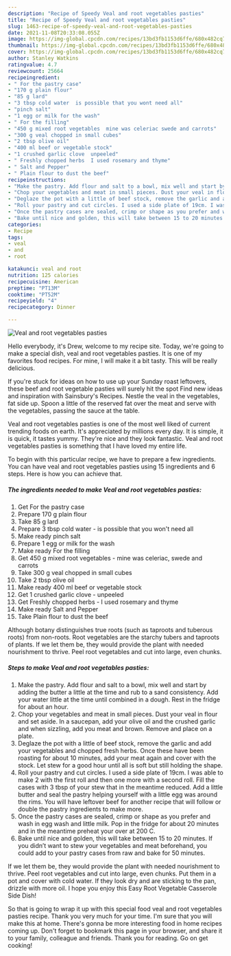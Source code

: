 ```yaml
---
description: "Recipe of Speedy Veal and root vegetables pasties"
title: "Recipe of Speedy Veal and root vegetables pasties"
slug: 1463-recipe-of-speedy-veal-and-root-vegetables-pasties
date: 2021-11-08T20:33:08.055Z
image: https://img-global.cpcdn.com/recipes/13bd3fb1153d6ffe/680x482cq70/veal-and-root-vegetables-pasties-recipe-main-photo.jpg
thumbnail: https://img-global.cpcdn.com/recipes/13bd3fb1153d6ffe/680x482cq70/veal-and-root-vegetables-pasties-recipe-main-photo.jpg
cover: https://img-global.cpcdn.com/recipes/13bd3fb1153d6ffe/680x482cq70/veal-and-root-vegetables-pasties-recipe-main-photo.jpg
author: Stanley Watkins
ratingvalue: 4.7
reviewcount: 25664
recipeingredient:
- " For the pastry case"
- "170 g plain flour"
- "85 g lard"
- "3 tbsp cold water  is possible that you wont need all"
- "pinch salt"
- "1 egg or milk for the wash"
- " For the filling"
- "450 g mixed root vegetables  mine was celeriac swede and carrots"
- "300 g veal chopped in small cubes"
- "2 tbsp olive oil"
- "400 ml beef or vegetable stock"
- "1 crushed garlic clove  unpeeled"
- " Freshly chopped herbs  I used rosemary and thyme"
- " Salt and Pepper"
- " Plain flour to dust the beef"
recipeinstructions:
- "Make the pastry. Add flour and salt to a bowl, mix well and start by adding the butter a little at the time and rub to a sand consistency. Add your water little at the time until combined in a dough. Rest in the fridge for about an hour."
- "Chop your vegetables and meat in small pieces. Dust your veal in flour and set aside. In a saucepan, add your olive oil and the crushed garlic and when sizzling, add you meat and brown. Remove and place on a plate."
- "Deglaze the pot with a little of beef stock, remove the garlic and add your vegetables and chopped fresh herbs. Once these have been roasting for about 10 minutes, add your meat again and cover with the stock. Let stew for a good hour until all is soft but still holding the shape."
- "Roll your pastry and cut circles. I used a side plate of 19cm. I was able to make 2 with the first roll and then one more with a second roll. Fill the cases with 3 tbsp of your stew that in the meantime reduced. Add a little butter and seal the pastry helping yourself with a little egg was around the rims. You will have leftover beef for another recipe that will follow or double the pastry ingredients to make more."
- "Once the pastry cases are sealed, crimp or shape as you prefer and wash in egg wash and little milk. Pop in the fridge for about 20 minutes and in the meantime preheat your over at 200 C."
- "Bake until nice and golden, this will take between 15 to 20 minutes. If you didn’t want to stew your vegetables and meat beforehand, you could add to your pastry cases from raw and bake for 50 minutes."
categories:
- Recipe
tags:
- veal
- and
- root

katakunci: veal and root 
nutrition: 125 calories
recipecuisine: American
preptime: "PT13M"
cooktime: "PT52M"
recipeyield: "4"
recipecategory: Dinner

---
```



![Veal and root vegetables pasties](https://img-global.cpcdn.com/recipes/13bd3fb1153d6ffe/680x482cq70/veal-and-root-vegetables-pasties-recipe-main-photo.jpg)

Hello everybody, it's Drew, welcome to my recipe site. Today, we're going to make a special dish, veal and root vegetables pasties. It is one of my favorites food recipes. For mine, I will make it a bit tasty. This will be really delicious.

If you&#39;re stuck for ideas on how to use up your Sunday roast leftovers, these beef and root vegetable pasties will surely hit the spot Find new ideas and inspiration with Sainsbury&#39;s Recipes. Nestle the veal in the vegetables, fat side up. Spoon a little of the reserved fat over the meat and serve with the vegetables, passing the sauce at the table.

Veal and root vegetables pasties is one of the most well liked of current trending foods on earth. It's appreciated by millions every day. It is simple, it is quick, it tastes yummy. They're nice and they look fantastic. Veal and root vegetables pasties is something that I have loved my entire life.


To begin with this particular recipe, we have to prepare a few ingredients. You can have veal and root vegetables pasties using 15 ingredients and 6 steps. Here is how you can achieve that.

<!--inarticleads1-->

##### The ingredients needed to make Veal and root vegetables pasties:

1. Get  For the pastry case
1. Prepare 170 g plain flour
1. Take 85 g lard
1. Prepare 3 tbsp cold water - is possible that you won&#39;t need all
1. Make ready pinch salt
1. Prepare 1 egg or milk for the wash
1. Make ready  For the filling
1. Get 450 g mixed root vegetables - mine was celeriac, swede and carrots
1. Take 300 g veal chopped in small cubes
1. Take 2 tbsp olive oil
1. Make ready 400 ml beef or vegetable stock
1. Get 1 crushed garlic clove - unpeeled
1. Get  Freshly chopped herbs - I used rosemary and thyme
1. Make ready  Salt and Pepper
1. Take  Plain flour to dust the beef


Although botany distinguishes true roots (such as taproots and tuberous roots) from non-roots. Root vegetables are the starchy tubers and taproots of plants. If we let them be, they would provide the plant with needed nourishment to thrive. Peel root vegetables and cut into large, even chunks. 

<!--inarticleads2-->

##### Steps to make Veal and root vegetables pasties:

1. Make the pastry. Add flour and salt to a bowl, mix well and start by adding the butter a little at the time and rub to a sand consistency. Add your water little at the time until combined in a dough. Rest in the fridge for about an hour.
1. Chop your vegetables and meat in small pieces. Dust your veal in flour and set aside. In a saucepan, add your olive oil and the crushed garlic and when sizzling, add you meat and brown. Remove and place on a plate.
1. Deglaze the pot with a little of beef stock, remove the garlic and add your vegetables and chopped fresh herbs. Once these have been roasting for about 10 minutes, add your meat again and cover with the stock. Let stew for a good hour until all is soft but still holding the shape.
1. Roll your pastry and cut circles. I used a side plate of 19cm. I was able to make 2 with the first roll and then one more with a second roll. Fill the cases with 3 tbsp of your stew that in the meantime reduced. Add a little butter and seal the pastry helping yourself with a little egg was around the rims. You will have leftover beef for another recipe that will follow or double the pastry ingredients to make more.
1. Once the pastry cases are sealed, crimp or shape as you prefer and wash in egg wash and little milk. Pop in the fridge for about 20 minutes and in the meantime preheat your over at 200 C.
1. Bake until nice and golden, this will take between 15 to 20 minutes. If you didn’t want to stew your vegetables and meat beforehand, you could add to your pastry cases from raw and bake for 50 minutes.


If we let them be, they would provide the plant with needed nourishment to thrive. Peel root vegetables and cut into large, even chunks. Put them in a pot and cover with cold water. If they look dry and are sticking to the pan, drizzle with more oil. I hope you enjoy this Easy Root Vegetable Casserole Side Dish! 

So that is going to wrap it up with this special food veal and root vegetables pasties recipe. Thank you very much for your time. I'm sure that you will make this at home. There's gonna be more interesting food in home recipes coming up. Don't forget to bookmark this page in your browser, and share it to your family, colleague and friends. Thank you for reading. Go on get cooking!
